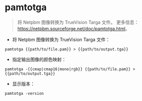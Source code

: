 # pamtotga

> 将 Netpbm 图像转换为 TrueVision Targa 文件。
> 更多信息：<https://netpbm.sourceforge.net/doc/pamtotga.html>。

- 将 Netpbm 图像转换为 TrueVision Targa 文件：

`pamtotga {{path/to/file.pam}} > {{path/to/output.tga}}`

- 指定输出图像的颜色映射：

`pamtotga -{{cmap|cmap16|mono|rgb}} {{path/to/file.pam}} > {{path/to/output.tga}}`

- 显示版本：

`pamtotga -version`